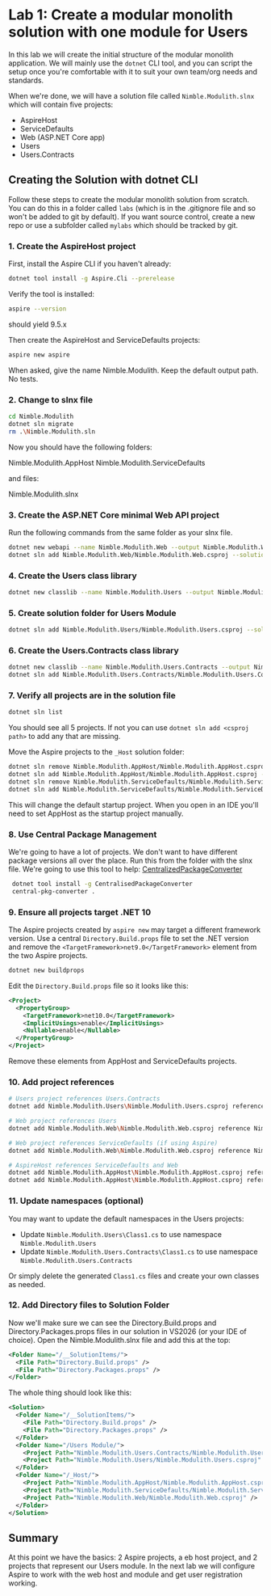 # Lab 1: Create a modular monolith solution with one module for Users

In this lab we will create the initial structure of the modular monolith application. We will mainly use the `dotnet` CLI tool, and you can script the setup once you're comfortable with it to suit your own team/org needs and standards.

When we're done, we will have a solution file called `Nimble.Modulith.slnx` which will contain five projects:

- AspireHost
- ServiceDefaults
- Web (ASP.NET Core app)
- Users
- Users.Contracts

## Creating the Solution with dotnet CLI

Follow these steps to create the modular monolith solution from scratch. You can do this in a folder called `labs` (which is in the .gitignore file and so won't be added to git by default). If you want source control, create a new repo or use a subfolder called `mylabs` which should be tracked by git.

### 1. Create the AspireHost project

First, install the Aspire CLI if you haven't already:

```bash
dotnet tool install -g Aspire.Cli --prerelease
```

Verify the tool is installed:

```bash
aspire --version
```
should yield 9.5.x

Then create the AspireHost and ServiceDefaults projects:

```bash
aspire new aspire
```
When asked, give the name Nimble.Modulith. Keep the default output path. No tests.

### 2. Change to slnx file

```bash
cd Nimble.Modulith
dotnet sln migrate
rm .\Nimble.Modulith.sln
```

Now you should have the following folders:

Nimble.Modulith.AppHost
Nimble.Modulith.ServiceDefaults

and files:

Nimble.Modulith.slnx

### 3. Create the ASP.NET Core minimal Web API project

Run the following commands from the same folder as your slnx file.

```bash
dotnet new webapi --name Nimble.Modulith.Web --output Nimble.Modulith.Web --use-minimal-apis --framework net10.0
dotnet sln add Nimble.Modulith.Web/Nimble.Modulith.Web.csproj --solution-folder "_Host"
```

### 4. Create the Users class library

```bash
dotnet new classlib --name Nimble.Modulith.Users --output Nimble.Modulith.Users --framework net10.0
```

### 5. Create solution folder for Users Module

```bash
dotnet sln add Nimble.Modulith.Users/Nimble.Modulith.Users.csproj --solution-folder "Users Module"
```

### 6. Create the Users.Contracts class library

```bash
dotnet new classlib --name Nimble.Modulith.Users.Contracts --output Nimble.Modulith.Users.Contracts --framework net10.0
dotnet sln add Nimble.Modulith.Users.Contracts/Nimble.Modulith.Users.Contracts.csproj --solution-folder "Users Module"
```

### 7. Verify all projects are in the solution file

```bash
dotnet sln list
```

You should see all 5 projects. If not you can use `dotnet sln add <csproj path>` to add any that are missing.

Move the Aspire projects to the `_Host` solution folder:

```bash
dotnet sln remove Nimble.Modulith.AppHost/Nimble.Modulith.AppHost.csproj
dotnet sln add Nimble.Modulith.AppHost/Nimble.Modulith.AppHost.csproj --solution-folder "_Host"
dotnet sln remove Nimble.Modulith.ServiceDefaults/Nimble.Modulith.ServiceDefaults.csproj
dotnet sln add Nimble.Modulith.ServiceDefaults/Nimble.Modulith.ServiceDefaults.csproj --solution-folder "_Host"
```

This will change the default startup project. When you open in an IDE you'll need to set AppHost as the startup project manually.

### 8. Use Central Package Management

We're going to have a lot of projects. We don't want to have different package versions all over the place. Run this from the folder with the slnx file. We're going to use this tool to help: [CentralizedPackageConverter](https://github.com/Webreaper/CentralisedPackageConverter)

```bash
 dotnet tool install -g CentralisedPackageConverter
 central-pkg-converter .
```

### 9. Ensure all projects target .NET 10

The Aspire projects created by `aspire new` may target a different framework version. Use a central `Directory.Build.props` file to set the .NET version and remove the `<TargetFramework>net9.0</TargetFramework>` element from the two Aspire projects.

```bash
dotnet new buildprops
```

Edit the `Directory.Build.props` file so it looks like this:

```xml
<Project>
  <PropertyGroup>
    <TargetFramework>net10.0</TargetFramework>
    <ImplicitUsings>enable</ImplicitUsings>
    <Nullable>enable</Nullable>
  </PropertyGroup>
</Project>
```
Remove these elements from AppHost and ServiceDefaults projects.

### 10. Add project references

```bash
# Users project references Users.Contracts
dotnet add Nimble.Modulith.Users\Nimble.Modulith.Users.csproj reference Nimble.Modulith.Users.Contracts\Nimble.Modulith.Users.Contracts.csproj

# Web project references Users
dotnet add Nimble.Modulith.Web\Nimble.Modulith.Web.csproj reference Nimble.Modulith.Users\Nimble.Modulith.Users.csproj

# Web project references ServiceDefaults (if using Aspire)
dotnet add Nimble.Modulith.Web\Nimble.Modulith.Web.csproj reference Nimble.Modulith.ServiceDefaults\Nimble.Modulith.ServiceDefaults.csproj

# AspireHost references ServiceDefaults and Web
dotnet add Nimble.Modulith.AppHost\Nimble.Modulith.AppHost.csproj reference Nimble.Modulith.ServiceDefaults\Nimble.Modulith.ServiceDefaults.csproj
dotnet add Nimble.Modulith.AppHost\Nimble.Modulith.AppHost.csproj reference Nimble.Modulith.Web\Nimble.Modulith.Web.csproj
```

### 11. Update namespaces (optional)

You may want to update the default namespaces in the Users projects:

- Update `Nimble.Modulith.Users\Class1.cs` to use namespace `Nimble.Modulith.Users`
- Update `Nimble.Modulith.Users.Contracts\Class1.cs` to use namespace `Nimble.Modulith.Users.Contracts`

Or simply delete the generated `Class1.cs` files and create your own classes as needed.

### 12. Add Directory files to Solution Folder

Now we'll make sure we can see the Directory.Build.props and Directory.Packages.props files in our solution in VS2026 (or your IDE of choice). Open the Nimble.Modulith.slnx file and add this at the top:

```xml
<Folder Name="/__SolutionItems/">
  <File Path="Directory.Build.props" />
  <File Path="Directory.Packages.props" />
</Folder>
```

The whole thing should look like this:

```xml
<Solution>
  <Folder Name="/__SolutionItems/">
    <File Path="Directory.Build.props" />
    <File Path="Directory.Packages.props" />
  </Folder>
  <Folder Name="/Users Module/">
    <Project Path="Nimble.Modulith.Users.Contracts/Nimble.Modulith.Users.Contracts.csproj" />
    <Project Path="Nimble.Modulith.Users/Nimble.Modulith.Users.csproj" />
  </Folder>
  <Folder Name="/_Host/">
    <Project Path="Nimble.Modulith.AppHost/Nimble.Modulith.AppHost.csproj" />
    <Project Path="Nimble.Modulith.ServiceDefaults/Nimble.Modulith.ServiceDefaults.csproj" />
    <Project Path="Nimble.Modulith.Web/Nimble.Modulith.Web.csproj" />
  </Folder>
</Solution>
```

## Summary

At this point we have the basics: 2 Aspire projects, a eb host project, and 2 projects that represent our Users module. In the next lab we will configure Aspire to work with the web host and module and get user registration working.
